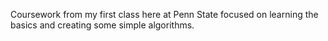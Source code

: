 Coursework from my first class here at Penn State focused on learning the basics and creating some simple algorithms.
